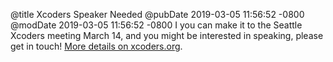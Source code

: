 @title Xcoders Speaker Needed
@pubDate 2019-03-05 11:56:52 -0800
@modDate 2019-03-05 11:56:52 -0800
I you can make it to the Seattle Xcoders meeting March 14, and you might be interested in speaking, please get in touch! [More details on xcoders.org](https://xcoders.org/2019/03/05/speaker-needed-for.html).
